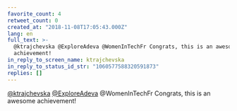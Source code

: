 ```yaml
---
favorite_count: 4
retweet_count: 0
created_at: "2018-11-08T17:05:43.000Z"
lang: en
full_text: >-
  @ktrajchevska @ExploreAdeva @WomenInTechFr Congrats, this is an awesome
  achievement!
in_reply_to_screen_name: ktrajchevska
in_reply_to_status_id_str: "1060577588320591873"
replies: []
---
```


[@ktrajchevska](https://twitter.com/ktrajchevska)
[@ExploreAdeva](https://twitter.com/ExploreAdeva) @WomenInTechFr Congrats, this
is an awesome achievement!
